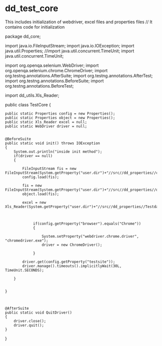 # dd_test_core
This includes initialization of webdriver, excel files and properties files
// It contains code for initialization

package dd_core;

import java.io.FileInputStream;
import java.io.IOException;
import java.util.Properties;
//import java.util.concurrent.TimeUnit;
import java.util.concurrent.TimeUnit;

import org.openqa.selenium.WebDriver;
import org.openqa.selenium.chrome.ChromeDriver;
import org.testng.annotations.AfterSuite;
import org.testng.annotations.AfterTest;
import org.testng.annotations.BeforeSuite;
import org.testng.annotations.BeforeTest;

import dd_utils.Xls_Reader;

public class TestCore
{
	
	
	public static Properties config = new Properties();
	public static Properties object = new Properties();
	public static Xls_Reader excel = null;
	public static WebDriver driver = null;
	
	
	@BeforeSuite
	public static void init() throws IOException
	{
		System.out.println("inside init method");
		if(driver == null)
		{
			
			FileInputStream fis = new FileInputStream(System.getProperty("user.dir")+"//src//dd_properties//config.properties");
			config.load(fis);
			
			fis = new FileInputStream(System.getProperty("user.dir")+"//src//dd_properties//object.properties");
			object.load(fis);
			 
			excel = new Xls_Reader(System.getProperty("user.dir")+"//src//dd_properties//Testdata.xlsx");
			
			
			
			     if(config.getProperty("browser").equals("Chrome"))
			     {
			    	 
			    	 System.setProperty("webdriver.chrome.driver", "chromedriver.exe");
					 driver = new ChromeDriver();
			    	 
			     }
			
			driver.get(config.getProperty("testsite"));
			driver.manage().timeouts().implicitlyWait(30L, TimeUnit.SECONDS);
			
		}

				
	}
	
	
	
	@AfterSuite
	public static void QuitDriver()
	{
		driver.close();
		driver.quit();
	}
	
	
	
	
	
	
   
}
